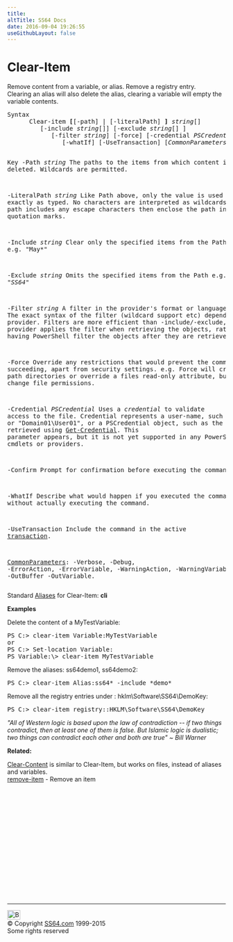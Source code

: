 ```yaml
---
title:
altTitle: SS64 Docs
date: 2016-09-04 19:26:55
useGithubLayout: false
---
```

<!-- #BeginLibraryItem "/Library/head_ps.lbi" --><!-- #EndLibraryItem --><h1>Clear-Item</h1> 
<p>Remove content from a variable, or alias. Remove a registry entry.<br> 
Clearing an alias will also delete the alias, clearing a variable will empty the variable contents. </p>
<pre>Syntax
      Clear-item <b>[</b>[-path] | [-literalPath] <b>]</b> <i>string</i>[]
         [-include <i>string</i>[]] [-exclude <i>string</i>[] ]
            [-filter <i>string</i>] [-force] [-credential <i>PSCredential</i>] [-confirm]
               [-whatIf] [-UseTransaction] [<i>CommonParameters</i>]

Key
   -Path <i>string</i>
       The paths to the items from which content is deleted.
       Wildcards are permitted.

   -LiteralPath <i>string</i>
       Like Path above, only the value is used exactly as typed.
       No characters are interpreted as wildcards. If the path includes any
       escape characters then enclose the path in single quotation marks.

   -Include <i>string</i>
       Clear only the specified items from the Path. e.g. "May*"

   -Exclude <i>string</i>
       Omits the specified items from the Path e.g. "*SS64*"

   -Filter <i>string</i>
       A filter in the provider's format or language. 
       The exact syntax of the filter (wildcard support etc) depends on the provider.
       Filters are more efficient than -include/-exclude, because the provider
       applies the filter when retrieving the objects, rather than having 
       PowerShell filter the objects after they are retrieved.

   -Force
       Override any restrictions that would prevent the command from succeeding,
       apart from security settings. e.g. Force will create file path directories
       or override a files read-only attribute, but will not change file permissions.

   -Credential <i>PSCredential</i>
       Uses a <i>credential</i> to validate access to the file. Credential represents
       a user-name, such as "User01" or "Domain01\User01", or a PSCredential
       object, such as the one retrieved using <a href="get-credential.html">Get-Credential</a>.
       This parameter appears, but it is not yet supported in any PowerShell core 
       cmdlets or providers.

   -Confirm
       Prompt for confirmation before executing the command.

   -WhatIf
       Describe what would happen if you executed the command without actually
       executing the command.
 
   -UseTransaction
       Include the command in the active <a href="syntax-transactions.html">transaction</a>.

   <a href="common.html">CommonParameters</a>:
       -Verbose, -Debug, -ErrorAction, -ErrorVariable, -WarningAction, -WarningVariable,
       -OutBuffer -OutVariable.</pre>
<p>Standard <a href="get-alias.html">Aliases</a> for Clear-Item: <span class="code"> <b>cli</b></span></p>
<p><b>Examples</b></p>
<p>Delete the content of a MyTestVariable: </p>
<pre>PS C:&gt; clear-item Variable:MyTestVariable
or
PS C:&gt; Set-location Variable:
PS Variable:\&gt; clear-item MyTestVariable
</pre>
<p>Remove the aliases: ss64demo1, ss64demo2:</p>
<pre>PS C:&gt; clear-item Alias:ss64* -include *demo*
</pre>
<p>Remove all the registry entries under : hklm\Software\SS64\DemoKey:</p>
<pre>PS C:&gt; clear-item registry::HKLM\Software\SS64\DemoKey</pre>
<p class="quote"><i>"All of Western logic is based upon the law of
contradiction -- if two things contradict, then
at least one of them is false. But Islamic logic
is dualistic; two things can contradict each
other and both are true" ~ Bill Warner</i></p>
<p><b>Related:</b></p>
<p><a href="clear-content.html">Clear-Content</a> is similar to Clear-Item, but works on files, instead of aliases and variables.<br>
<a href="remove-item.html">remove-item</a> - Remove an item</p><!-- #BeginLibraryItem "/Library/foot_ps.lbi" --><p><script async="" src="//pagead2.googlesyndication.com/pagead/js/adsbygoogle.js"></script>
<!-- PowerShell300 -->
<ins class="adsbygoogle" style="display:inline-block;width:300px;height:250px" data-ad-client="ca-pub-6140977852749469" data-ad-slot="6253539900"></ins>
<script>
(adsbygoogle = window.adsbygoogle || []).push({});
</script></p>
<hr>
<div id="bl" class="footer"><a href="#"><img src="../images/top.png" width="30" height="22" alt="Back to the Top"></a></div>
<div id="br" class="footer, tagline">© Copyright <a href="http://ss64.com/">SS64.com</a> 1999-2015<br>
Some rights reserved</div><!-- #EndLibraryItem -->

